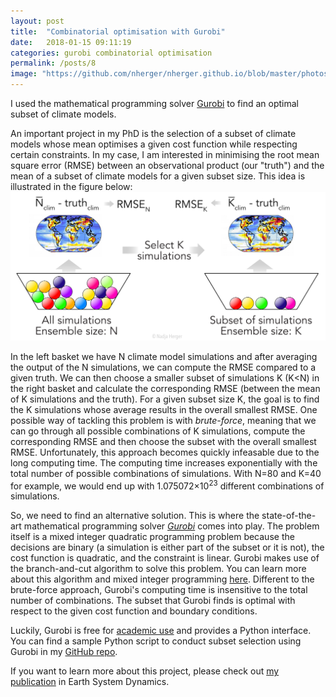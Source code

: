 ```yaml
---
layout: post
title:  "Combinatorial optimisation with Gurobi"
date:   2018-01-15 09:11:19
categories: gurobi combinatorial optimisation
permalink: /posts/8
image: "https://github.com/nherger/nherger.github.io/blob/master/photos/Gurobi_banner.png?raw=true"
---
```


I used the mathematical programming solver [Gurobi](http://www.gurobi.com/) to find an optimal subset of climate models.

<!--more-->

An important project in my PhD is the selection of a subset of climate models whose mean optimises a given cost function while respecting certain constraints. In my case, I am interested in minimising the root mean square error (RMSE) between an observational product (our "truth") and the mean of a subset of climate models for a given subset size. This idea is illustrated in the figure below:
![Subset Selection](https://github.com/nherger/nherger.github.io/blob/master/photos/SubsetSelection.png?raw=true)

In the left basket we have N climate model simulations and after averaging the output of the N simulations, we can compute the RMSE compared to a given truth. We can then choose a smaller subset of simulations K (K<N) in the right basket and calculate the corresponding RMSE (between the mean of K simulations and the truth). For a given subset size K, the goal is to find the K simulations whose average results in the overall smallest RMSE. One possible way of tackling this problem is with *brute-force*, meaning that we can go through all possible combinations of K simulations, compute the corresponding RMSE and then choose the subset with the overall smallest RMSE. Unfortunately, this approach becomes quickly infeasable due to the long computing time. The computing time increases exponentially with the total number of possible combinations of simulations. With N=80 and K=40 for example, we would end up with 1.075072×10<sup>23</sup> different combinations of simulations.

So, we need to find an alternative solution. This is where the state-of-the-art mathematical programming solver [*Gurobi*](http://www.gurobi.com/) comes into play. The problem itself is a mixed integer quadratic programming problem because the decisions are binary (a simulation is either part of the subset or it is not), the cost function is quadratic, and the constraint is linear. Gurobi makes use of the branch-and-cut algorithm to solve this problem. You can learn more about this algorithm and mixed integer programming [here](http://www.gurobi.com/resources/getting-started/mip-basics). Different to the brute-force approach, Gurobi's computing time is insensitive to the total number of combinations. The subset that Gurobi finds is optimal with respect to the given cost function and boundary conditions.

Luckily, Gurobi is free for [academic use](http://www.gurobi.com/academia/for-universities) and provides a Python interface. You can find a sample Python script to conduct subset selection using Gurobi in my [GitHub repo](https://github.com/nherger/EnsembleSelection/blob/master/Gurobi_MIQP_random.py).

If you want to learn more about this project, please check out [my publication](https://github.com/nherger/nherger.github.io/blob/master/documents/HergerESD2018.pdf) in Earth System Dynamics.

